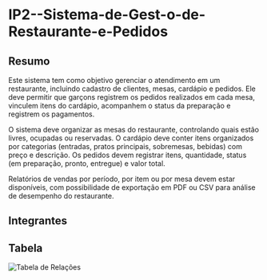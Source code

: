 # IP2--Sistema-de-Gest-o-de-Restaurante-e-Pedidos

## Resumo
Este sistema tem como objetivo gerenciar o atendimento em um restaurante, incluindo cadastro de clientes, mesas, cardápio e pedidos. Ele deve permitir que garçons registrem os pedidos realizados em cada mesa, vinculem itens do cardápio, acompanhem o status da preparação e registrem os pagamentos.

O sistema deve organizar as mesas do restaurante, controlando quais estão livres, ocupadas ou reservadas. O cardápio deve conter itens organizados por categorias (entradas, pratos principais, sobremesas, bebidas) com preço e descrição. Os pedidos devem registrar itens, quantidade, status (em preparação, pronto, entregue) e valor total.

Relatórios de vendas por período, por item ou por mesa devem estar disponíveis, com possibilidade de exportação em PDF ou CSV para análise de desempenho do restaurante.

## Integrantes

## Tabela
![Tabela de Relações](https://viewer.diagrams.net/?tags=%7B%7D&lightbox=1&target=self&highlight=light-dark(#0000FF,#3C3C3C)&edit=_blank&layers=1&nav=1&title=UML%20Sistema%20de%20Gest%C3%A3o%20de%20Restaurante%20e%20Pedidos.drawio.png&dark=auto#R%3Cmxfile%3E%3Cdiagram%20name%3D%22P%C3%A1gina-1%22%20id%3D%22JIsHW_4CEP_O6he88VDe%22%3E7V1rk5s4Fv01XdW9Ve7i6cfHtDuPme1MPOkks%2FtRBrXNBiMP4H7k16%2BEEA%2FpYgMGuzOhK1UxF5CEdHR09LjShTnfPL8P0Xb9kbjYvzA09%2FnCvL0wDHuqW%2FQ%2FZnnhFlNnl8yyCj2X2%2FTccO%2F9wKlRS607z8VR6cGYED%2F2tmWjQ4IAOzG3pe%2BiMCRP5cceiF%2BOdYtWWDHcO8hXrX95brzm1qkxye0fsLdapzHr%2BnjG7yyR830Vkl2QxndhmA%2FJH7%2B9QSKsNLHRGrnkqWAy316Y85CQmP%2FaPM%2BxzzJXZBt%2F713F3SzdIQ7iOi%2B8e%2F7wcDe6%2B9%2Fzbnv3DfvPn%2F69XIzSr3xE%2Fi7Nj7nv0QAxNeLnGAduRH99jXYo9Ej6HfGLyLvoydv4KKBXNw8kiO%2FTOzq9Rr63CuhvhwUWUsMjDmOPZvub9EZMttTqrD3fvUMvZMe%2BIYppnoqrmzUJvR80WOSnYdLbYZwiyBiXnrhnb1KzRq0hjugzC5ExumT6iJ5LD96hKE4NDvF9tI28ZfYZGxSuvOCGxDHZpA89rb0Y32%2BRw555orWCJSTeiESqxZKWFMsA%2FFwwpcX0HpMNjsMX%2Bkh6d6SbonaktWpkaanhKceoMU5t6yI%2BbVE30nqxyoLPYvxM6xEKVj7OozTL8ZlqbFMgMlOKC%2Fm0rAMU4xtWLaIiHOmPwqfmpgSkDQA7VQB7YYx9BhfXe6Q%2FV%2BzniJUAdj2XRAsSCkSbb6j5zqOlnb4RbVFQAvT47x2rjTd51R5RSJCQvxqHKIhEwd4klJTd81mmjFwUfr8MV8tLmi%2F08zTx3xX%2Fn90xbJtfFH9cXSUBiujFZ9D%2F0YbBK0ntIvmgzCae8Pn%2F7%2FjHjGVzIVeAjPpZcoIVKGVsWhdRBBVnIZvu49ALVkdlk8RytNYmeRSH5Due8y%2B9DQinPc%2F3JZNgPh8%2FxJW8R5Ph0GTeJc%2FcWrnlc1q7mInQdx%2F8pM1Ye66LA8ZZJEYx4gTF2GhLvCBOqp99Q%2F%2BxfNau7Qv7lmWpfaPn1%2FQfezyM5ySg34K8hJ8wZb8nzBiwObHtbVEOs92LoLF6zGZZ1cRWYpmmlDIDKEWCgO8lRcshIGSC3qr8N7QkfZwX%2BBeGh9uRroDCVEFhAgDw0RL7CxJ5sUdY%2BCF%2FVgLGobIvg9sL1jj04h4LfVKzOZv2VOaifS23I5wygmW05bQmm1LquQxoKjj%2FCLZh9OVsH1RjjCkOEmDId%2FAGeX7RfCX4aBnWoOySiSU2xD6KqSAiIpVX5ThrNwk3iQTnrzUJZKDRc9LoZFqvRk2MvqqUrlSpjzhCQ6fhVJ2GiSTiR4CKNyyozzDZ02c4DhOGggkm5YLdBockQUfCLqwOwSreQaw%2Bu8jF4NMH2SyP7WtE2r1OARTvojz6%2FVQ4kN4RpKfXR%2F0e8QhBfNyXeNTNQT0eqx6bF%2FusLrP1RmxWG%2F3I20PtEuS%2FeTXd1VWGLE5KVhRDP1B4n%2FMWjZKzWFluJhePhH5oZWCu%2B4dgz0vghUEIvkJO1KGxQqh29Nfs20rtWITE3cXDEPKp1GBW4KKh1IGWEhrTzV7sHhVjWAzS4AU6AIElqTEXR05IQUD2vFJL1m1D7JQDccmOlVqTQBwU4xVFEDo2NZyef4vxhgexJMTHyUhlU537DQcuitpJXYe43orkqWjxIc4aP5QyY04NQ8PQR8Ng1yaFPWIZogDd6E0tq%2FONg1puqpYbl3s2J3io4HsbbQVn7Q6p5UwyaBUDrllboN5K2L1M6%2FMiX6tvFAVyxr7zjBTbDNSWFDTnZUhED4OvPz%2B16jYw%2FApWsd6GX9VprDkKXbQd1m2cTXTbVt0Wt7eumKFOdHHhyqHxmVYbtAvRngn1jIbLM%2BoDwRxDMLPa2Gqo3cRz3QNJnd4ZpFtT6da42G3jvMpNFHLDefKUXS4bKqWk50nl3jZEovuYsk8d2RTiDSODRoHUnA5f7iLKmCJkuJt81bzPLY3Y3nrRlgTe0vOTIeBydPsVa%2BWQ7jDf%2F09tEcY1O3V6b5Mghjr3RfUEDh%2BHSf%2FTrRQ27JLkNC0AFjMIFrPeYKHOjSWSky9Lyie25gVDxWAvrbMCUVydEoqLW9qJ%2F%2BJtmo3U8sHRBY4iUmN0dKCyI6gso4WjxC2EWbuvcUlDnbAaxG1Dcdu82Kc1qao3catOSNUQt1kTR5XZXkqb12CweSU1NZHOIY8hFJP9TnGJfObQw%2BLaZEnN08jjl1YisIR%2FICGUalAiKmlyUOBgH4WF7AqLGZHah0WqvxTTT4FhUlCdaH2NkxrqFJTwrBk060k062RaHiUdAdNTpgGNbcn%2BZt2BQp2gaiFZheln8Kbi7nH5l6njvmz4IZm0kkd%2Bfx2XsxUKHbJJ6SGJ6n1i%2BZXygI8yFfNAaWZb5YHo3xVDzmTG0Fr30Vp34ZoHEvO0t37Z4Jt3fL%2BscbFnI4YHy72nYhftfMP1IqmMA%2FplDtQvUzhnnlF%2BkexbzGHkKSlMQvDhfBbH3zsUxMkQv9TpIsukTyStaKkz90G%2FwdnR3tY3RFHyhTBVyWLnPvCHWvlyA3%2FVajUkuPg8z4dhruKXbkh0Xe33gYyiC4%2Bx7jlFnclcoBXa0E8dun7n6vpZgCMPjIveun6mOomV94%2FeeQFKfbQrBgkG5mjCHFkl7FyC9rbuxYQ8vQYJ2kiCNi92YN3LaRUoNCF0WIHmDYoQXwUG4YYmcnJLwwsLYrLQVV6kgdUZiqcGz%2FX2BlQpTI9Rg4NQ%2B%2BnoFlhUAta73tar2mrXrzAQOci006wqmZYXldgKKLIFy2W%2Fod5QoS4%2B5T58ybo%2BBo6cz7LlytCII9j1Hpinc%2BbJqvExQg8EmdnXWKOQHIPQay%2F0mhc70OCAxd6X0LOh%2FTsOCr1Ck8TG%2BArurhn9VOqp%2BvJPDOol43mXtZTYQFonJa2xOqwFoldwS%2Fd7F9bYfobi9A3bKDkv50LWJJOM2E2LBD978X%2FY72tN19Pr%2FybXMyO9vH0uPHv7UrhYUK6gX8XUVmKrVCLYLW3JrOZuITttKDdTW7LjnfeIS4Hv2fd2QZLmPpM5s9m1bc%2FyP0n0WNa1peV%2FUvgR2YUOToPMSxGKpRSsJe9jSUXlCsdKQLTI0EvhsbS2yIDpYEvdmTrCoV1fX%2F%2Brik0K6DmosrNWDqqhZex1Ily1cbkMAVUB7YTSm3DVtRorSwsVlGwTqixkMb2Zdjl0Q%2FRBxNOuhzYkcL%2BsvUDqnuiWMLzz%2FCwoWu9EH4mS6ZqsSID8t7n1UAOwTPshMmsENKsYbejXWtIvSgycN6acR5ghZ47k6qV41ZY7DI1XH256%2Bt0in1zj6x87%2F%2BHGn2jevfk4Gh%2BATAkw2SYlx3LLZFoOeCwhrDZ96NpEuzYLPGSUET67nszMjMKmk1rkokZjlUKVXUbIw0OEz0RPWZ2uWYXKlYLeKNaArDIZVr120NaK7SAFuN68IczqB5Mzhdoxos2sZnZaPTis9uSmmEfZW4%2F2DCbtbaz1cUcts2FRWOt5yzwtodO0zOvxNK8RZsuqNRa0L5rmqQT7itrTGbLBXYj%2FYY1DexUIM7TZDcJ0fVKWCrocSH2GloMyxezByXD0K4mMhDWnZZUx02ed0uhBMrRfBYgtu0yMY6MthGfa3oB6B3CNdX4qgKva9gTDlW17e0Lqo6XLNmsUNCQvdGggFCt2%2FGvd0ayb5HSXkxwUPMhuIQJ4lZZW40toGaaGepoaMiblYZIRsFhUB116uljCU93Dq3LeKK4vz1zhwLkh5htXfLro5VFrOTstc%2FTJ2W3zBZy1%2FJWHMdtj9k3IeOGomaaTehvroOOpBINhqqnzggf8jcGC720bRMD3EJhsKjVr9Z15rwYmOTWTAN6sIKAs43hEgS2fuiwCLVkWOUyvDac2nnhxszScNJoA0ijzYS1Joy723AYBYoDSKNlyO9lvoMaO28qxVg0UEXz6VYMAlEOyBhF1HPXtpZGjNmyBgN3FsStgiodTV5oIqG4KHTp0BSr0DuQTmOBWR65kjWDVJtKHTu3be2TfwDun5Z0ZsH0IBMH%2BBJc6UKn%2FpGslrLE0%2B6VW776WSkT%2Barb4fb3%2B6%2BvL4ubb%2B9%2FmnwwESJWD2yQw%2BTp6ShP3JhE24YYJT2AvA7FzA3Ss%2Bd6dDACRslQMIeDHoDx1QLMMuryKSBRUA9jfo8ttSZd3c5j6UWCHnQ7%2FZt7TbLlo9L7ght7sjGsIrhA6B%2FXcDfiquayReobg18UxLGDyBpfGQ%2Bq5%2B0KHzmDp6cRrMHWtHBqzRrPvI6%2BhnTT%2BFGzI4s%2BosZs9JNK9wltFUet47te%2BtVNND836WzsNTco5mxTo%2BBmIXWYddIzA5IFbqXan3vkpcoN2%2F9W0u3yiTgPt3oWLMgh1dRKP%2B6KimERvoy12vFI7UvtEnUG%2FvxqyrfAZeC36HTpOb9Dvx%2Br3%2FYV%2Bbv0OrZA8fBAPbTZPKt2r1fyC8WOZHnuT9SeJa9jd5Gfj7boiuZNN6MD0AQ4fb4WklbBQWO689AmTdMUVztzLTix%2F1i72%2BTLl3kezSeZtlHozzVqtm8%2Fdo0x7epG7R%2BUOTS0chRWPpAPuTfu6IQedAi0YKL2s8JYlbNsV3vLyEjmc7hbpw9hVFxudErvWxJKwa7VynSu49pm2hF3uRXIu7BqvD7u2jDlLPjWqtnuCOT4UVN%2F4VScYT4ffhBltCcDT8XEAns5m5wIwuIJy8voArGt6ZwieKvOIp0Zwx5t9FMFpTIrgZPt9HAVOim6tCE4mNU4lDCpW99YEZ4WEPNGWJLoleeJRS1u4mnJIsld%2F33CtMc3YBq605danEpUa9nFUanO4Z9vdnJlJs7XoBx1ReZmeDa9T%2BSyf1vtcnB%2BuzZyo626lRMFplrdSMi2rMbaKW6xoElVP2wnhunA9F7aMMeueZn9WeRulkakzSZXvETFphzuLhVL4MyVXfmtvLB251JpK1y7FflWqlRfsZs%2BLU2JbuuzSy5Cw%2Bbn88RBt1x%2BJi9kT%2Fwc%3D%3C%2Fdiagram%3E%3C%2Fmxfile%3E)
